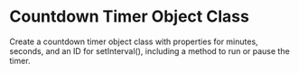 # Countdown Timer Object Class
Create a countdown timer object class with properties for minutes, seconds, and an ID for setInterval(), including a method to run or pause the timer.
